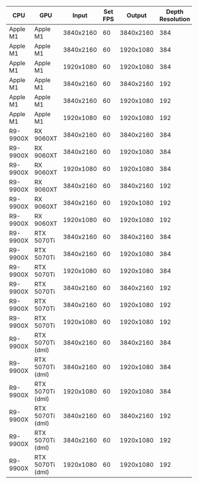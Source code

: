 | **CPU**  | **GPU**          | **Input** | **Set FPS** | **Output** | **Depth Resolution** | **Output FPS** | **Latency (s)** | **CPU%** | **GPU%** |
|----------|------------------|-----------|-------------|------------|----------------------|----------------|-----------------|----------|-----------|
| Apple M1 | Apple M1         | 3840x2160 | 60          | 3840x2160  | 384                  | 9              | 0.42            | 30%      | 81%       |
| Apple M1 | Apple M1         | 3840x2160 | 60          | 1920x1080  | 384                  | 11             | 0.25            | 45%      | 80%       |
| Apple M1 | Apple M1         | 1920x1080 | 60          | 1920x1080  | 384                  | 15             | 0.21            | 25%      | 89%       |
| Apple M1 | Apple M1         | 3840x2160 | 60          | 3840x2160  | 192                  | 11             | 0.38            | 40%      | 67%       |
| Apple M1 | Apple M1         | 3840x2160 | 60          | 1920x1080  | 192                  | 18             | 0.23            | 50%      | 60%       |
| Apple M1 | Apple M1         | 1920x1080 | 60          | 1920x1080  | 192                  | 27             | 0.15            | 30%      | 69%       |
| R9-9900X | RX 9060XT        | 3840x2160 | 60          | 3840x2160  | 384                  | 18             | 0.29            | 17%      | 43%       |
| R9-9900X | RX 9060XT        | 3840x2160 | 60          | 1920x1080  | 384                  | 27             | 0.13            | 21%      | 53%       |
| R9-9900X | RX 9060XT        | 1920x1080 | 60          | 1920x1080  | 384                  | 40             | 0.06            | 11%      | 71%       |
| R9-9900X | RX 9060XT        | 3840x2160 | 60          | 3840x2160  | 192                  | 18             | 0.2             | 15%      | 18%       |
| R9-9900X | RX 9060XT        | 3840x2160 | 60          | 1920x1080  | 192                  | 30             | 0.13            | 20%      | 18%       |
| R9-9900X | RX 9060XT        | 1920x1080 | 60          | 1920x1080  | 192                  | 48             | 0.07            | 10%      | 35%       |
| R9-9900X | RTX 5070Ti       | 3840x2160 | 60          | 3840x2160  | 384                  | 15             | 0.2             | 15%      | 25%       |
| R9-9900X | RTX 5070Ti       | 3840x2160 | 60          | 1920x1080  | 384                  | 28             | 0.17            | 18%      | 20%       |
| R9-9900X | RTX 5070Ti       | 1920x1080 | 60          | 1920x1080  | 384                  | 31             | 0.07            | 6%       | 23%       |
| R9-9900X | RTX 5070Ti       | 3840x2160 | 60          | 3840x2160  | 192                  | 15             | 0.17            | 16%      | 20%       |
| R9-9900X | RTX 5070Ti       | 3840x2160 | 60          | 1920x1080  | 192                  | 27             | 0.1             | 18%      | 14%       |
| R9-9900X | RTX 5070Ti       | 1920x1080 | 60          | 1920x1080  | 192                  | 31             | 0.06            | 7%       | 16%       |
| R9-9900X | RTX 5070Ti (dml) | 3840x2160 | 60          | 3840x2160  | 384                  | 14             | 0.27            | 18%      | 28%       |
| R9-9900X | RTX 5070Ti (dml) | 3840x2160 | 60          | 1920x1080  | 384                  | 27             | 0.2             | 20%      | 30%       |
| R9-9900X | RTX 5070Ti (dml) | 1920x1080 | 60          | 1920x1080  | 384                  | 28             | 0.12            | 9%       | 35%       |
| R9-9900X | RTX 5070Ti (dml) | 3840x2160 | 60          | 3840x2160  | 192                  | 14             | 0.3             | 18%      | 21%       |
| R9-9900X | RTX 5070Ti (dml) | 3840x2160 | 60          | 1920x1080  | 192                  | 28             | 0.16            | 21%      | 22%       |
| R9-9900X | RTX 5070Ti (dml) | 1920x1080 | 60          | 1920x1080  | 192                  | 30             | 0.14            | 9%       | 20%       |
